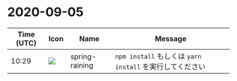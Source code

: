 # 2020-09-05

|Time (UTC)|Icon|Name|Message|
|---|---|---|---|
|10:29|![](https://secure.gravatar.com/avatar/1ac180f0868137292905c311b5fff781.jpg?s=72&d=https%3A%2F%2Fa.slack-edge.com%2Fdf10d%2Fimg%2Favatars%2Fava_0021-72.png)|spring-raining|`npm install` もしくは `yarn install` を実行してください|

